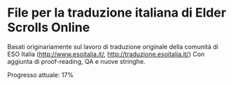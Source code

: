 # File per la traduzione italiana di Elder Scrolls Online

Basati originariamente sul lavoro di traduzione originale della comunità di ESO Italia (http://www.esoitalia.it/, http://traduzione.esoitalia.it/)
Con aggiunta di proof-reading, QA e nuove stringhe.

Progresso attuale: 17%
